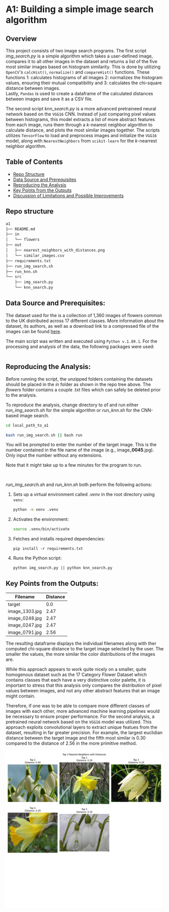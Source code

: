 # A1: Building a simple image search algorithm
## Overview

This project consists of two image search programs. The first script *img_search.py* is a simple algorithm which takes a user-defined image, compares it to all other images in the dataset and returns a list of the five most similar images based on histogram similarity. This is done by utilizing `OpenCV`'s `calcHist()`, `normalize()` and `compareHist()` functions. These functions 1: calculates histograms of all images 2: normalizes the histogram values, ensuring their mutual compatibility and 3: calculates the chi-square distance between images. <br>
Lastly, `Pandas` is used to create a dataframe of the calculated distances between images and save it as a CSV file.

The second script *knn_search.py* is a more advanced pretraineed neural network based on the `VGG16` CNN. Instead of just comparing pixel values between histograms, this model extracts a list of more abstract features from each image, runs them through a *k*-nearest neighbor algorithm to calculate distance, and plots the most similar images together. The scripts utilizes `TensorFlow` to load and preprocess images and initialize the `VGG16` model, along with `NearestNeighbors` from `scikit-learn` for the *k*-nearrest neighbor algorithm.

## Table of Contents

- [Repo Structure](#repo-structure)
- [Data Source and Prerequisites](#data-source-and-prerequisites)
- [Reproducing the Analysis](#reproducing-the-analysis)
- [Key Points from the Outputs](#key-points-from-the-outputs)
- [Discussion of Limitations and Possible Improvements](#discussion-of-limitations-and-possible-improvements)

## Repo structure

```bash
a1
├── README.md
├── in
│   └── flowers
├── out
│   ├── nearest_neighbors_with_distances.png
│   └── similar_images.csv
├── requirements.txt
├── run_img_search.sh
├── run_knn.sh
└── src
    ├── img_search.py
    └── knn_search.py
```

## Data Source and Prerequisites:

The dataset used for the  is a collection of 1,360 images of flowers common to the UK distributed across 17 different classes. More information about the dataset, its authors, as well as a download link to a compressed file of the images can be found [here](https://www.robots.ox.ac.uk/~vgg/data/flowers/17/).

The main script was written and executed using ```Python v.1.89.1```.
For the processing and analysis of the data, the following packages were used:

```

```

## Reproducing the Analysis:

Before running the script, the unzipped folders containing the datasets should be placed in the *in* folder as shown in the repo tree above. The *flowers* folder contains a couple .txt files which can safely be deleted prior to the analysis.

To reproduce the analysis, change directory to *a1* and run either *run_img_search.sh* for the simple algorithm or *run_knn.sh* for the CNN-based image search.

```bash
cd local_path_to_a1
```

```bash
bash run_img_search.sh || bash run 
```

You will be prompted to enter the number of the target image. This is the number contained in the file name of the image (e.g., image_**0045**.jpg). Only input the number without any extensions. 

Note that it might take up to a few minutes for the program to run.

<br>

*run_img_search.sh* and *run_knn.sh* both perform the following actions:

1. Sets up a virtual environment called *.venv* in the root directory using ```venv```:
   ```sh
   python -m venv .venv
   ```
2. Activates the environment:

   ```sh
   source .venv/bin/activate
   ```
3. Fetches and installs required dependencies:

   ```
   pip install -r requirements.txt
   ```
4. Runs the Python script:
   ```
   python img_search.py || python knn_search.py
   ```

## Key Points from the Outputs:

| Filename        | Distance |
|-----------------|----------|
| target          | 0.0      |
| image_1303.jpg  | 2.47     |
| image_0248.jpg  | 2.47     |
| image_0247.jpg  | 2.47     |
| image_0791.jpg  | 2.56     |

The resulting dataframe displays the individual filenames along with ther computed chi-square distance to the target image selected by the user. The smaller the values, the more similar the color distributions of the images are. 

While this approach appears to work quite nicely on a smaller, quite homogenous dataset such as the 17 Category Flower Dataset which contains classes that each have a very distinctive color palette, it is important to stress that this analysis only compares the distribution of pixel values between images, and not any other abstract features that an image might contain. 

Therefore, if one was to be able to compare more different classes of images with each other, more advanced machine learning pipelines would be necessary to ensure proper performance. For the second analysis, a pretrained neural network based on the `VGG16` model was utilized. This approach exploits convolutional layers to extract unique featues from the dataset, resulting in far greater precision. For example, the largest euclidian distance between the target image and the fifth most similar is 0.30 compared to the distance of 2.56 in the more primitive method.

<img src="out/nearest_neighbors_with_distances.png" alt="KNN Output" width="500"/>
